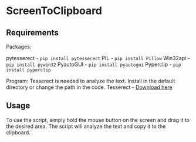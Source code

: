 # ScreenToClipboard

## Requirements
Packages:

pytesserect - ```pip install pytesserect```
PIL - ```pip install Pillow```
Win32api - ```pip install pywin32```
PyautoGUI - ```pip install pyautogui```
Pyperclip - ```pip install pyperclip```


Program:
Tesserect is needed to analyze the text. Install in the default directory or change the path in the code.
Tesserect - [Download here](https://digi.bib.uni-mannheim.de/tesseract/tesseract-ocr-w32-setup-v5.0.0.20211201.exe)

## Usage
To use the script, simply hold the mouse button on the screen and drag it to the desired area.
The script will analyze the text and copy it to the clipboard.